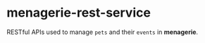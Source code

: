 # menagerie-rest-service

RESTful APIs used to manage ```pets``` and their ```events``` in **menagerie**.
